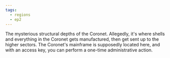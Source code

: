 ```yaml
---
tags:
  - regions
  - ep2
---
```

The mysterious structural depths of the Coronet. Allegedly, it's where shells and everything in the Coronet gets manufactured, then get sent up to the higher sectors. The Coronet's mainframe is supposedly located here, and with an access key, you can perform a one-time administrative action.